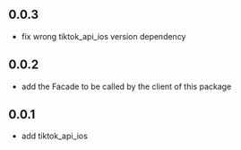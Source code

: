 ## 0.0.3
* fix wrong tiktok_api_ios version dependency

## 0.0.2

* add the Facade to be called by the client of this package

## 0.0.1

* add tiktok_api_ios
